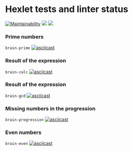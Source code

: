 # Hexlet tests and linter status
[![Maintainability](https://api.codeclimate.com/v1/badges/a99a88d28ad37a79dbf6/maintainability)](https://codeclimate.com/github/sergey712lab/frontend-project-lvl1/maintainability)
<img src="https://github.com/sergey712lab/frontend-project-lvl1/workflows/CI/badge.svg" />
<img src="https://github.com/sergey712lab/frontend-project-lvl1/workflows/hexlet-check/badge.svg" />

### Prime numbers
```brain-prime```
[![asciicast](https://asciinema.org/a/8ifgKEwpMSwTzjP3KmD3Unl48.svg)](https://asciinema.org/a/8ifgKEwpMSwTzjP3KmD3Unl48)

### Result of the expression
```brain-calc```
[![asciicast](https://asciinema.org/a/TmcE1vLekuK67DGnkLU0HeQpd.svg)](https://asciinema.org/a/TmcE1vLekuK67DGnkLU0HeQpd)

### Result of the expression
```brain-gcd```
[![asciicast](https://asciinema.org/a/nElvQTov3D4HZ8ExMRNxAaxWq.svg)](https://asciinema.org/a/nElvQTov3D4HZ8ExMRNxAaxWq)

### Missing numbers in the progression
```brain-progression```
[![asciicast](https://asciinema.org/a/MU3beOdnHa7zNzbsnUyNCDXy4.svg)](https://asciinema.org/a/MU3beOdnHa7zNzbsnUyNCDXy4)

### Even numbers
```brain-even```
[![asciicast](https://asciinema.org/a/BgTvEPOS8zBKbC9nBXL8Pvz0B.svg)](https://asciinema.org/a/BgTvEPOS8zBKbC9nBXL8Pvz0B)
